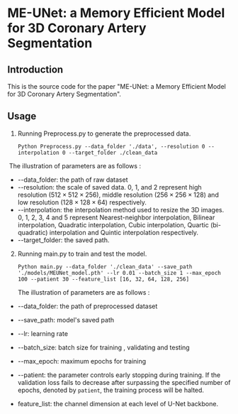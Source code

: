 # ME-UNet: a Memory Efficient Model for 3D Coronary Artery Segmentation

## Introduction

This is the source code for the paper "ME-UNet: a Memory Efficient Model for 3D Coronary Artery Segmentation". 

## Usage

1. Running Preprocess.py to generate the preprocessed data. 

   ```
   Python Preprocess.py --data_folder './data', --resolution 0 --interpolation 0 --target_folder ./clean_data
   ```

​	The illustration of parameters are as follows :

* --data_folder: the path of raw dataset
* --resolution: the scale of saved data. 0, 1, and 2 represent high resolution ($512\times 512\times 256$), middle resolution ($256\times 256\times 128$) and low resolution ($128\times 128\times 64$) respectively.
* --interpolation: the interpolation method used to resize the 3D images. 0, 1, 2, 3, 4 and 5 represent Nearest-neighbor interpolation, Bilinear interpolation, Quadratic interpolation, Cubic interpolation, Quartic (bi-quadratic) interpolation and Quintic interpolation respectively.
* --target_folder: the saved path.

2. Running main.py to train and test the model.

   ```
   Python main.py --data_folder './clean_data' --save_path './models/MEUNet_model.pth' --lr 0.01 --batch_size 1 --max_epoch 100 --patient 30 --feature_list [16, 32, 64, 128, 256]
   ```

   The illustration of parameters are as follows :

* --data_folder: the path of preprocessed dataset

* --save_path: model's saved path
* --lr: learning rate
* --batch_size: batch size for training , validating and testing
* --max_epoch: maximum epochs for training
* --patient: the parameter controls early stopping during training. If the validation loss fails to decrease after surpassing the specified number of epochs, denoted by `patient`, the training process will be halted.
* feature_list: the channel dimension at each level of U-Net backbone.

